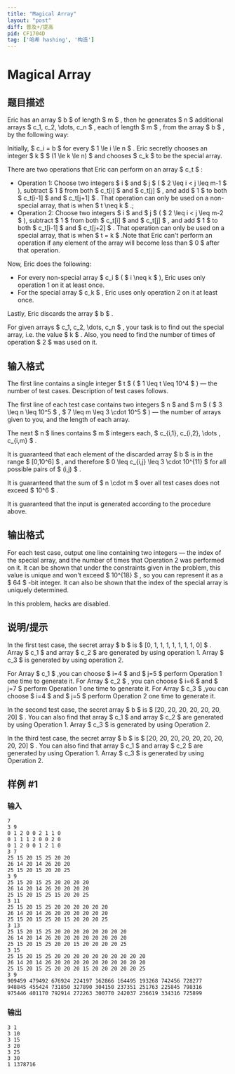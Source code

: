 ```yaml
---
title: "Magical Array"
layout: "post"
diff: 普及+/提高
pid: CF1704D
tag: ['哈希 hashing', '构造']
---
```


# Magical Array

## 题目描述

Eric has an array $ b $ of length $ m $ , then he generates $ n $ additional arrays $ c_1, c_2, \dots, c_n $ , each of length $ m $ , from the array $ b $ , by the following way:

Initially, $ c_i = b $ for every $ 1 \le i \le n $ . Eric secretly chooses an integer $ k $ $ (1 \le k \le n) $ and chooses $ c_k $ to be the special array.

There are two operations that Eric can perform on an array $ c_t $ :

- Operation 1: Choose two integers $ i $ and $ j $ ( $ 2 \leq i < j \leq m-1 $ ), subtract $ 1 $ from both $ c_t[i] $ and $ c_t[j] $ , and add $ 1 $ to both $ c_t[i-1] $ and $ c_t[j+1] $ . That operation can only be used on a non-special array, that is when $ t \neq k $ .;
- Operation 2: Choose two integers $ i $ and $ j $ ( $ 2 \leq i < j \leq m-2 $ ), subtract $ 1 $ from both $ c_t[i] $ and $ c_t[j] $ , and add $ 1 $ to both $ c_t[i-1] $ and $ c_t[j+2] $ . That operation can only be used on a special array, that is when $ t = k $ .Note that Eric can't perform an operation if any element of the array will become less than $ 0 $ after that operation.

Now, Eric does the following:

- For every non-special array $ c_i $ ( $ i \neq k $ ), Eric uses only operation 1 on it at least once.
- For the special array $ c_k $ , Eric uses only operation 2 on it at least once.

Lastly, Eric discards the array $ b $ .

For given arrays $ c_1, c_2, \dots, c_n $ , your task is to find out the special array, i.e. the value $ k $ . Also, you need to find the number of times of operation $ 2 $ was used on it.

## 输入格式

The first line contains a single integer $ t $ ( $ 1 \leq t \leq 10^4 $ ) — the number of test cases. Description of test cases follows.

The first line of each test case contains two integers $ n $ and $ m $ ( $ 3 \leq n \leq 10^5 $ , $ 7 \leq m \leq 3 \cdot 10^5 $ ) — the number of arrays given to you, and the length of each array.

The next $ n $ lines contains $ m $ integers each, $ c_{i,1}, c_{i,2}, \dots , c_{i,m} $ .

It is guaranteed that each element of the discarded array $ b $ is in the range $ [0,10^6] $ , and therefore $ 0 \leq c_{i,j} \leq 3 \cdot 10^{11} $ for all possible pairs of $ (i,j) $ .

It is guaranteed that the sum of $ n \cdot m $ over all test cases does not exceed $ 10^6 $ .

It is guaranteed that the input is generated according to the procedure above.

## 输出格式

For each test case, output one line containing two integers — the index of the special array, and the number of times that Operation 2 was performed on it. It can be shown that under the constraints given in the problem, this value is unique and won't exceed $ 10^{18} $ , so you can represent it as a $ 64 $ -bit integer. It can also be shown that the index of the special array is uniquely determined.

In this problem, hacks are disabled.

## 说明/提示

In the first test case, the secret array $ b $ is $ [0, 1, 1, 1, 1, 1, 1, 1, 0] $ . Array $ c_1 $ and array $ c_2 $ are generated by using operation 1. Array $ c_3 $ is generated by using operation 2.

For Array $ c_1 $ ,you can choose $ i=4 $ and $ j=5 $ perform Operation 1 one time to generate it. For Array $ c_2 $ , you can choose $ i=6 $ and $ j=7 $ perform Operation 1 one time to generate it. For Array $ c_3 $ ,you can choose $ i=4 $ and $ j=5 $ perform Operation 2 one time to generate it.

In the second test case, the secret array $ b $ is $ [20, 20, 20, 20, 20, 20, 20] $ . You can also find that array $ c_1 $ and array $ c_2 $ are generated by using Operation 1. Array $ c_3 $ is generated by using Operation 2.

In the third test case, the secret array $ b $ is $ [20, 20, 20, 20, 20, 20, 20, 20, 20] $ . You can also find that array $ c_1 $ and array $ c_2 $ are generated by using Operation 1. Array $ c_3 $ is generated by using Operation 2.

## 样例 #1

### 输入

```
7
3 9
0 1 2 0 0 2 1 1 0
0 1 1 1 2 0 0 2 0
0 1 2 0 0 1 2 1 0
3 7
25 15 20 15 25 20 20
26 14 20 14 26 20 20
25 15 20 15 20 20 25
3 9
25 15 20 15 25 20 20 20 20
26 14 20 14 26 20 20 20 20
25 15 20 15 25 15 20 20 25
3 11
25 15 20 15 25 20 20 20 20 20 20
26 14 20 14 26 20 20 20 20 20 20
25 15 20 15 25 20 15 20 20 20 25
3 13
25 15 20 15 25 20 20 20 20 20 20 20 20
26 14 20 14 26 20 20 20 20 20 20 20 20
25 15 20 15 25 20 20 15 20 20 20 20 25
3 15
25 15 20 15 25 20 20 20 20 20 20 20 20 20 20
26 14 20 14 26 20 20 20 20 20 20 20 20 20 20
25 15 20 15 25 20 20 20 15 20 20 20 20 20 25
3 9
909459 479492 676924 224197 162866 164495 193268 742456 728277
948845 455424 731850 327890 304150 237351 251763 225845 798316
975446 401170 792914 272263 300770 242037 236619 334316 725899
```

### 输出

```
3 1
3 10
3 15
3 20
3 25
3 30
1 1378716
```

